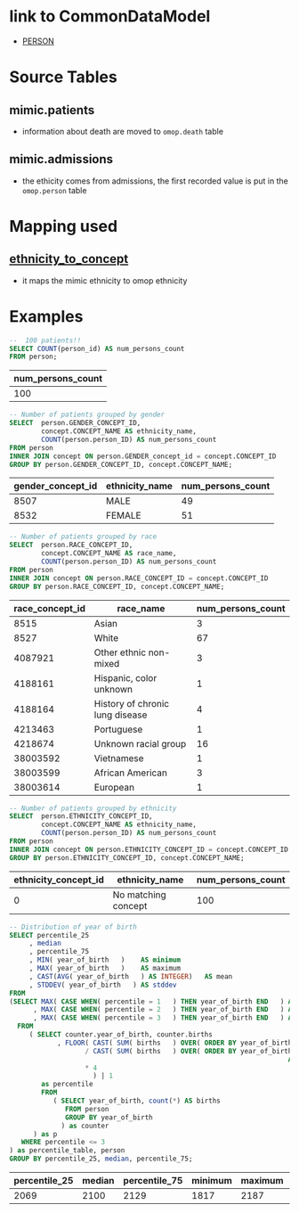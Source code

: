 # link to CommonDataModel
- [PERSON](https://github.com/OHDSI/CommonDataModel/wiki/PERSON)

# Source Tables

## mimic.patients

- information about death are moved to `omop.death` table

## mimic.admissions

- the ethicity comes from admissions, the first recorded value is put in the `omop.person` table 

# Mapping used

## [ethnicity_to_concept](https://github.com/MIT-LCP/mimic-omop/blob/master/extras/concept/ethnicity_to_concept.csv)

- it maps the mimic ethnicity to omop ethnicity

# Examples

``` sql
--  100 patients!!
SELECT COUNT(person_id) AS num_persons_count
FROM person;
```

| num_persons_count |
|-------------------|
|               100|

``` sql
-- Number of patients grouped by gender
SELECT  person.GENDER_CONCEPT_ID,
        concept.CONCEPT_NAME AS ethnicity_name,
        COUNT(person.person_ID) AS num_persons_count
FROM person
INNER JOIN concept ON person.GENDER_concept_id = concept.CONCEPT_ID
GROUP BY person.GENDER_CONCEPT_ID, concept.CONCEPT_NAME;
```

| gender_concept_id | ethnicity_name | num_persons_count |
|-------------------|----------------|-------------------|
|              8507 | MALE           |                49|
|              8532 | FEMALE         |                51|

``` sql
-- Number of patients grouped by race
SELECT  person.RACE_CONCEPT_ID,
        concept.CONCEPT_NAME AS race_name,
        COUNT(person.person_ID) AS num_persons_count
FROM person
INNER JOIN concept ON person.RACE_CONCEPT_ID = concept.CONCEPT_ID
GROUP BY person.RACE_CONCEPT_ID, concept.CONCEPT_NAME;
```

| race_concept_id |            race_name            | num_persons_count |
|-----------------|---------------------------------|-------------------|
|            8515 | Asian                           |                 3|
|            8527 | White                           |                67|
|         4087921 | Other ethnic non-mixed          |                 3|
|         4188161 | Hispanic, color unknown         |                 1|
|         4188164 | History of chronic lung disease |                 4|
|         4213463 | Portuguese                      |                 1|
|         4218674 | Unknown racial group            |                16|
|        38003592 | Vietnamese                      |                 1|
|        38003599 | African American                |                 3|
|        38003614 | European                        |                 1|

``` sql
-- Number of patients grouped by ethnicity
SELECT  person.ETHNICITY_CONCEPT_ID,
        concept.CONCEPT_NAME AS ethnicity_name,
        COUNT(person.person_ID) AS num_persons_count
FROM person
INNER JOIN concept ON person.ETHNICITY_CONCEPT_ID = concept.CONCEPT_ID
GROUP BY person.ETHNICITY_CONCEPT_ID, concept.CONCEPT_NAME;
```

| ethnicity_concept_id |   ethnicity_name    | num_persons_count |
|----------------------|---------------------|-------------------|
|                    0 | No matching concept |               100|

``` sql
-- Distribution of year of birth
SELECT percentile_25
     , median
     , percentile_75
     , MIN( year_of_birth   )    AS minimum
     , MAX( year_of_birth   )    AS maximum
     , CAST(AVG( year_of_birth   ) AS INTEGER)   AS mean
     , STDDEV( year_of_birth   ) AS stddev
FROM
(SELECT MAX( CASE WHEN( percentile = 1   ) THEN year_of_birth END   ) AS percentile_25
      , MAX( CASE WHEN( percentile = 2   ) THEN year_of_birth END   ) AS median
      , MAX( CASE WHEN( percentile = 3   ) THEN year_of_birth END   ) AS percentile_75
  FROM
     ( SELECT counter.year_of_birth, counter.births
            , FLOOR( CAST( SUM( births   ) OVER( ORDER BY year_of_birth ROWS UNBOUNDED PRECEDING   ) AS DECIMAL   )
                   / CAST( SUM( births   ) OVER( ORDER BY year_of_birth ROWS BETWEEN UNBOUNDED PRECEDING
                                                                      AND UNBOUNDED FOLLOWING   )  AS DECIMAL   )
                   * 4
                     ) | 1
        as percentile
        FROM
           ( SELECT year_of_birth, count(*) AS births
              FROM person
              GROUP BY year_of_birth
             ) as counter
      ) as p
   WHERE percentile <= 3
) as percentile_table, person
GROUP BY percentile_25, median, percentile_75;
```

| percentile_25 | median | percentile_75 | minimum | maximum | mean |       stddev        |
|---------------|--------|---------------|---------|---------|------|---------------------|
|          2069 |   2100 |          2129 |    1817 |    2187 | 2090 | 72.9610903637733958|
